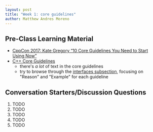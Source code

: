 ```yaml
---
layout: post
title: "Week 1: core guidelines"
author: Matthew Andres Moreno
---
```


## Pre-Class Learning Material

* [CppCon 2017: Kate Gregory “10 Core Guidelines You Need to Start Using Now”](https://www.youtube.com/watch?v=XkDEzfpdcSg)
* [C++ Core Guidelines](https://isocpp.github.io/CppCoreGuidelines/CppCoreGuidelines)
   * there's *a lot* of text in the core guidelines
   * try to browse through the [interfaces subsection](https://isocpp.github.io/CppCoreGuidelines/CppCoreGuidelines#S-interfaces), focusing on "Reason" and "Example" for each guideline

## Conversation Starters/Discussion Questions

1. TODO
2. TODO
3. TODO
4. TODO
5. TODO

